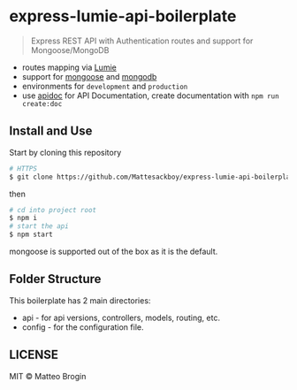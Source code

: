 # express-lumie-api-boilerplate

> Express REST API with Authentication routes and support for Mongoose/MongoDB

- routes mapping via [Lumie](https://github.com/Alex-Levacher/Lumie)
- support for [mongoose](https://mongoosejs.com/) and [mongodb](https://www.mongodb.com/)
- environments for `development` and `production`
- use [apidoc](https://github.com/apidoc/apidoc) for API Documentation, create documentation with `npm run create:doc`

## Install and Use

Start by cloning this repository

```sh
# HTTPS
$ git clone https://github.com/Mattesackboy/express-lumie-api-boilerplate
```

then

```sh
# cd into project root
$ npm i
# start the api
$ npm start
```

mongoose is supported out of the box as it is the default.

## Folder Structure

This boilerplate has 2 main directories:

- api - for api versions, controllers, models, routing, etc.
- config - for the configuration file.

## LICENSE

MIT © Matteo Brogin